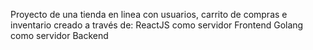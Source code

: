 Proyecto de una tienda en linea con usuarios, carrito de compras e inventario creado a través de:
ReactJS como servidor Frontend
Golang como servidor Backend
